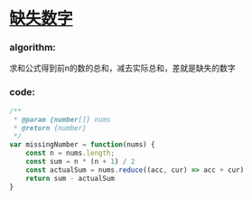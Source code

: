 # [缺失数字](https://leetcode-cn.com/leetbook/read/top-interview-questions-easy/xnj4mt/)

### algorithm:
求和公式得到前n的数的总和，减去实际总和，差就是缺失的数字

### code:
```javascript
/**
 * @param {number[]} nums
 * @return {number}
 */
var missingNumber = function(nums) {
    const n = nums.length;
    const sum = n * (n + 1) / 2
    const actualSum = nums.reduce((acc, cur) => acc + cur)
    return sum - actualSum
}
```
